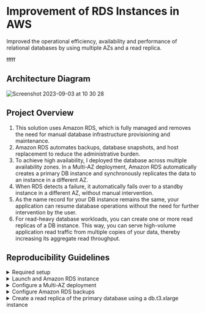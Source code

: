 # Improvement of RDS Instances in AWS
Improved the operational efficiency, availability and performance of relational databases by using multiple AZs and a read replica.

fffff

## Architecture Diagram

![Screenshot 2023-09-03 at 10 30 28](https://github.com/martins-jean/Improvement-of-RDS-Instances-in-AWS/assets/118685801/beee3609-0866-4f41-aa43-5e8164efbdc5)

## Project Overview

1. This solution uses Amazon RDS, which is fully managed and removes the need for manual database infrastructure provisioning and maintenance. <br>
2. Amazon RDS automates backups, database snapshots, and host replacement to reduce the administrative burden. <br>
3. To achieve high availability, I deployed the database across multiple availability zones. In a Multi-AZ deployment, Amazon RDS automatically creates a primary DB instance and synchronously replicates the data to an instance in a different AZ. <br>
4. When RDS detects a failure, it automatically fails over to a standby instance in a different AZ, without manual intervention. <br>
5. As the name record for your DB instance remains the same, your application can resume database operations without the need for further intervention by the user. <br>
6. For read-heavy database workloads, you can create one or more read replicas of a DB instance. This way, you can serve high-volume application read traffic from multiple copies of your data, thereby increasing its aggregate read throughput. <br>

## Reproducibility Guidelines

<details>
  <summary>Required setup</summary>
  1. Create a VPC with DNS resolution and hostnames enabled. <br>
  2. Create a security group that allows all traffic, all protocols and all port ranges for both inbound and outbound rules and name it default. <br>
</details>

<details>
  <summary>Launch and Amazon RDS instance</summary>
  1. Navigate to the RDS console. <br>
  2. Select Databases and click create database. <br>
  3. Choose "Standard create" and the MariaDB engine type. <br>
  4. Keep the version provided by default and choose the Dev/Test template. <br>
  5. Use the following configurations: <br>
  - Instance identifier: my-database. <br>
  - Master username: admin. <br>
  - Master password: TheRQDword777! <br>
  - DB instance class: Burstable classes. <br>
  - Type: db.t3.xlarge <br>
  - Storage type: General purpose SSD (gp2). <br>
  - Allocated storage: 20. <br>
  - Enable storage autoscaling: checked. <br>
  - Maximum storage threshold: 1000. <br>
</details>

<details>
  <summary>Configure a Multi-AZ deployment</summary>
  1. Under Availability and Durability, Multi-AZ deployment: Create a standby instance. <br>
  2. Continue the creation with the following configurations:
  - VPC: keep the default VPC. <br>
  - Subnet: default. <br>
  - Public access: no. <br>
  - VPC security group: choose existing, then default. <br>
  - Database authentication options: password authentication. <br>
  - Under monitoring, turn on performance insights. <br>
  - Expand additional configuration if needed and clear the enhanced monitoring checkbox. <br>
</details>

<details>
  <summary>Configure Amazon RDS backups</summary>
  1. Under database options, use the following configurations: <br>
  - Initial database name: my_database. <br>
  - DB parameter group: default.mariadb10.6 <br>
  - Option group: default:mariadb-10-6 <br>
  2. Under backup, choose the following: <br>
  - Automated backups: enabled. <br>
  - Backup retention period: 7 days. <br>
  - Backup window: no preference. <br>
  3. Under encryption choose the following:
  - Enable encryption: checked. <br>
  - Enable auto minor version upgrade: cleared. <br>
  - Maintenance window: no preference. <br>
  4. Click on create database. <br>
</details>

<details>
  <summary>Create a read replica of the primary database using a db.t3.xlarge instance</summary>
  1. After the creation of the database is finished which should take between 15 and 20 minutes, refresh until the status is listed as available. <br>
  2. Click on Actions and then Create read replica. <br>
</details>
